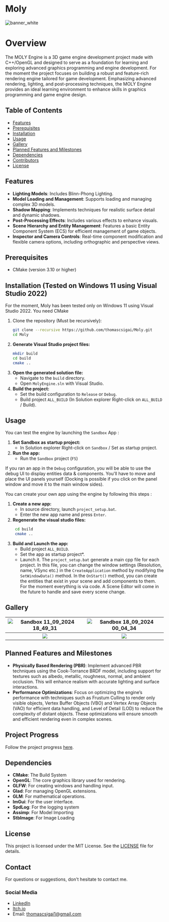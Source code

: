 # Moly
![banner_white](https://github.com/user-attachments/assets/f09b2c79-9c44-471e-9e3b-b344309b0d58)

# Overview
The MOLY Engine is a 3D game engine development project made with C++/OpenGL and designed to serve as a foundation for learning and exploring advanced graphics programming and engine development. For the moment the project focuses on building a robust and feature-rich rendering engine tailored for game development. Emphasizing advanced rendering, lighting, and post-processing techniques, the MOLY Engine provides an ideal learning environment to enhance skills in graphics programming and game engine design.

## Table of Contents
- [Features](#features)
- [Prerequisites](#prerequisites)
- [Installation](#installation)
- [Usage](#usage)
- [Gallery](#gallery)
- [Planned Features and Milestones](#planned-features-and-milestones)
- [Dependencies](#dependencies)
- [Contributors](#contributors)
- [License](#license)

## Features
- **Lighting Models**: Includes Blinn-Phong Lighting.
- **Model Loading and Management**: Supports loading and managing complex 3D models.
- **Shadow Mapping**: Implements techniques for realistic surface detail and dynamic shadows.
- **Post-Processing Effects**: Includes various effects to enhance visuals.
- **Scene Hierarchy and Entity Management**: Features a basic Entity Component System (ECS) for efficient management of game objects.
- **Inspector and Camera Controls**: Real-time component modification and flexible camera options, including orthographic and perspective views.

## Prerequisites
- CMake (version 3.10 or higher)

## Installation (Tested on Windows 11 using Visual Studio 2022)
For the moment, Moly has been tested only on Windows 11 using Visual Studio 2022. You need CMake 
1. Clone the repository (Must be recursively):
   ```bash
   git clone --recursive https://github.com/thomascsigai/Moly.git
   cd Moly
   ```
2. **Generate Visual Studio project files:**
    ```bash
    mkdir build
    cd build
    cmake ..
    ```
3. **Open the generated solution file:**
    - Navigate to the `build` directory.
    - Open `MolyEngine.sln` with Visual Studio.
4. **Build the project:**
    - Set the build configuration to `Release` or `Debug`.
    - Build project `ALL_BUILD` (In Solution explorer Right-click on `ALL_BUILD` / Build).
  
## Usage
You can test the engine by launching the `Sandbox` App :
1. **Set Sandbox as startup project:**
   - In Solution explorer Right-click on `Sandbox` / Set as startup project.
2. **Run the app:**
   - Run the `Sandbox` project (`F5`)

If you ran an app in the `Debug` configuration, you will be able to use the debug UI to display entities data & components. You'll have to move and place the UI panels yourself (Docking is possible if you click on the panel window and move it to the main window sides).

You can create your own app using the engine by following this steps :
1. **Create a new app:**
   - In source directory, launch `project_setup.bat`.
   - Enter the new app name and press `Enter`.
2. **Regenerate the visual studio files:**
   ```bash
    cd build
    cmake ..
    ```
3. **Build and Launch the app:**
   - Build project `ALL_BUILD`.
   - Set the app as startup project*.
   - Launch it.
The  `project_setup.bat` generate a main cpp file for each project. In this file, you can change the window settings (Resolution, name, VSync etc.) in the `CreateApplication` method by modifying the `SetWindowData()` method. In the `OnStart()` method, you can create the entities that exist in your scene and add components to them. For the moment everything is via code. A Scene Editor will come in the future to handle and save every scene change.

## Gallery
![Sandbox 11_09_2024 18_49_31](https://github.com/user-attachments/assets/fca2e03e-2bb7-4f26-81f8-356ecec587ed) |  ![Sandbox 18_09_2024 00_04_34](https://github.com/user-attachments/assets/7ea54e15-4d89-467a-aae7-b2ab3534b0f3)
:-------------------------:|:-------------------------:
![](https://...Dark.png)  |  ![](https://...Ocean.png)

## Planned Features and Milestones
- **Physically Based Rendering (PBR)**: Implement advanced PBR techniques using the Cook-Torrance BRDF model, including support for textures such as albedo, metallic, roughness, normal, and ambient occlusion. This will enhance realism with accurate lighting and surface interactions.
- **Performance Optimizations**: Focus on optimizing the engine’s performance with techniques such as Frustum Culling to render only visible objects, Vertex Buffer Objects (VBO) and Vertex Array Objects (VAO) for efficient data handling, and Level of Detail (LOD) to reduce the complexity of distant objects. These optimizations will ensure smooth and efficient rendering even in complex scenes.

## Project Progress
Follow the project progress [here](https://malleable-painter-716.notion.site/5af77282be5345a98af1d837fa9b0cee?v=091c14a0577146fca077928508016910&pvs=4).

## Dependencies
- **CMake**: The Build System
- **OpenGL**: The core graphics library used for rendering.
- **GLFW**: For creating windows and handling input.
- **Glad**: For managing OpenGL extensions.
- **GLM**: For mathematical operations.
- **ImGui**: For the user interface.
- **SpdLog**: For the logging system
- **Assimp**: For Model Importing
- **StbImage**: For Image Loading

## License
This project is licensed under the MIT License. See the [LICENSE](LICENSE) file for details.

## Contact
For questions or suggestions, don't hesitate to contact me.

### Social Media
- [LinkedIn](https://www.linkedin.com/in/thomas-csigai/)
- [Itch.io](https://thomas-csigai.itch.io/)
- Email: thomascsigai1@gmail.com
